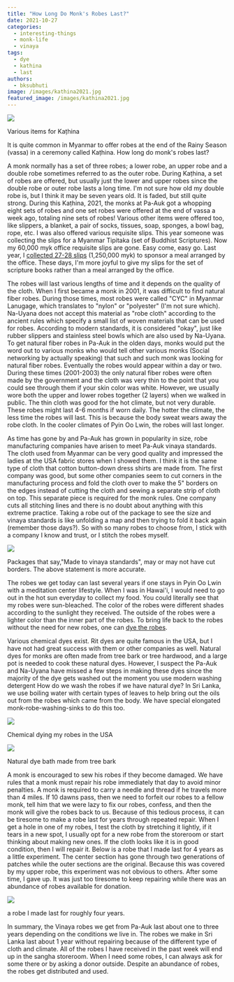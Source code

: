 ```yaml
---
title: "How Long Do Monk's Robes Last?"
date: 2021-10-27
categories: 
  - interesting-things
  - monk-life
  - vinaya
tags: 
  - dye
  - kathina
  - last
authors: 
  - bksubhuti
image: /images/kathina2021.jpg
featured_image: /images/kathina2021.jpg
---
```


![](/images/kathina-2021-1.jpg)

Various items for Kaṭhina

It is quite common in Myanmar to offer robes at the end of the Rainy Season (vassa) in a ceremony called Kaṭhina. How long do monk's robes last?

A monk normally has a set of three robes; a lower robe, an upper robe and a double robe sometimes referred to as the outer robe. During Kaṭhina, a set of robes are offered, but usually just the lower and upper robes since the double robe or outer robe lasts a long time. I'm not sure how old my double robe is, but I think it may be seven years old. It is faded, but still quite strong. During this Kaṭhina, 2021, the monks at Pa-Auk got a whopping eight sets of robes and one set robes were offered at the end of vassa a week ago, totaling nine sets of robes! Various other items were offered too, like slippers, a blanket, a pair of socks, tissues, soap, sponges, a bowl bag, rope, etc. I was also offered various requisite slips. This year someone was collecting the slips for a Myanmar Tipitaka (set of Buddhist Scriptures). Now my 60,000 myk office requisite slips are gone. Easy come, easy go. Last year, I [collected 27-28 slips](https://americanmonk.org/thanks-and-giving/) (1,250,000 myk) to sponsor a meal arranged by the office. These days, I'm more joyful to give my slips for the set of scripture books rather than a meal arranged by the office.

The robes will last various lengths of time and it depends on the quality of the cloth. When I first became a monk in 2001, it was difficult to find natural fiber robes. During those times, most robes were called "CYC" in Myanmar Lanugage, which translates to "nylon" or "polyester" (I'm not sure which). Na-Uyana does not accept this material as "robe cloth" according to the ancient rules which specify a small list of woven materials that can be used for robes. According to modern standards, it is considered "okay", just like rubber slippers and stainless steel bowls which are also used by Na-Uyana. To get natural fiber robes in Pa-Auk in the olden days, monks would put the word out to various monks who would tell other various monks (Social networking by actually speaking) that such and such monk was looking for natural fiber robes. Eventually the robes would appear within a day or two. During these times (2001-2003) the only natural fiber robes were often made by the government and the cloth was very thin to the point that you could see through them if your skin color was white. However, we usually wore both the upper and lower robes together (2 layers) when we walked in public. The thin cloth was good for the hot climate, but not very durable. These robes might last 4-6 months if worn daily. The hotter the climate, the less time the robes will last. This is because the body sweat wears away the robe cloth. In the cooler climates of Pyin Oo Lwin, the robes will last longer.

As time has gone by and Pa-Auk has grown in popularity in size, robe manufacturing companies have arisen to meet Pa-Auk vinaya standards. The cloth used from Myanmar can be very good quality and impressed the ladies at the USA fabric stores when I showed them. I think it is the same type of cloth that cotton button-down dress shirts are made from. The first company was good, but some other companies seem to cut corners in the manufacturing process and fold the cloth over to make the 5" borders on the edges instead of cutting the cloth and sewing a separate strip of cloth on top. This separate piece is required for the monk rules. One company cuts all stitching lines and there is no doubt about anything with this extreme practice. Taking a robe out of the package to see the size and vinaya standards is like unfolding a map and then trying to fold it back again (remember those days?). So with so many robes to choose from, I stick with a company I know and trust, or I stitch the robes myself.

![](/images/all_cut_stitch.jpg)

Packages that say,"Made to vinaya standards", may or may not have cut borders. The above statement is more accurate.

The robes we get today can last several years if one stays in Pyin Oo Lwin with a meditation center lifestyle. When I was in Hawai'i, I would need to go out in the hot sun everyday to collect my food. You could literally see that my robes were sun-bleached. The color of the robes were different shades according to the sunlight they received. The outside of the robes were a lighter color than the inner part of the robes. To bring life back to the robes without the need for new robes, one can [dye the robes](https://americanmonk.org/monk-life-and-natural-dyeing/).

Various chemical dyes exist. Rit dyes are quite famous in the USA, but I have not had great success with them or other companies as well. Natural dyes for monks are often made from tree bark or tree hardwood, and a large pot is needed to cook these natural dyes. However, I suspect the Pa-Auk and Na-Uyana have missed a few steps in making these dyes since the majority of the dye gets washed out the moment you use modern washing detergent How do we wash the robes if we have natural dye? In Sri Lanka, we use boiling water with certain types of leaves to help bring out the oils out from the robes which came from the body. We have special elongated monk-robe-washing-sinks to do this too.

![](/images/modern-dye-chicago-1024x768.jpeg)

Chemical dying my robes in the USA

![](/images/cookingdye1.jpg)

Natural dye bath made from tree bark

A monk is encouraged to sew his robes if they become damaged. We have rules that a monk must repair his robe immediately that day to avoid minor penalties. A monk is required to carry a needle and thread if he travels more than 4 miles. If 10 dawns pass, then we need to forfeit our robes to a fellow monk, tell him that we were lazy to fix our robes, confess, and then the monk will give the robes back to us. Because of this tedious process, it can be tiresome to make a robe last for years through repeated repair. When I get a hole in one of my robes, I test the cloth by stretching it lightly, if it tears in a new spot, I usually opt for a new robe from the storeroom or start thinking about making new ones. If the cloth looks like it is in good condition, then I will repair it. Below is a robe that I made last for 4 years as a little experiment. The center section has gone through two generations of patches while the outer sections are the original. Because this was covered by my upper robe, this experiment was not obvious to others. After some time, I gave up. It was just too tiresome to keep repairing while there was an abundance of robes available for donation.

![](/images/robe-patch-1024x576.jpg)

a robe I made last for roughly four years.

In summary, the Vinaya robes we get from Pa-Auk last about one to three years depending on the conditions we live in. The robes we make in Sri Lanka last about 1 year without repairing because of the different type of cloth and climate. All of the robes I have received in the past week will end up in the sangha storeroom. When I need some robes, I can always ask for some there or by asking a donor outside. Despite an abundance of robes, the robes get distributed and used.